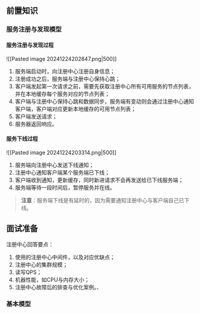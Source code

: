 ## 前置知识

### 服务注册与发现模型

#### 服务注册与发现过程
![[Pasted image 20241224202847.png|500]]
1. 服务端启动时，向注册中心注册自身信息；
2. 注册成功之后，服务端与注册中心保持心跳；
3. 客户端发起第一次请求之前，需要先获取注册中心所有可用服务的节点列表，并在本地缓存每个服务对应的节点列表；
4. 客户端与注册中心保持心跳和数据同步，服务端有变动则会通过注册中心通知客户端，客户端对应更新本地缓存的可用节点列表；
5. 客户端发送请求；
6. 服务器返回响应。

#### 服务下线过程
![[Pasted image 20241224203314.png|500]]
1. 服务端向注册中心发送下线通知；
2. 注册中心通知客户端某个服务端已下线；
3. 客户端收到通知，更新缓存，同时新进请求不会再发送给已下线服务端；
4. 服务端等待一段时间后，暂停服务并在线。

>**注意**：服务端下线是有延时的，因为需要通知注册中心与客户端自己已下线。

## 面试准备
注册中心回答要点：
1. 使用的注册中心中间件，以及对应优缺点；
2. 注册中心的集群规模；
3. 读写QPS；
4. 机器性能，如CPU与内存大小；
5. 注册中心故障后的排查与优化案例。、

### 基本模型
